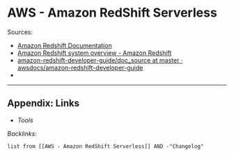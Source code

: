 # AWS - Amazon RedShift Serverless

Sources: 

* [Amazon Redshift Documentation](https://docs.aws.amazon.com/redshift/?id=docs_gateway) 
* [Amazon Redshift system overview - Amazon Redshift](https://docs.aws.amazon.com/redshift/latest/dg/welcome.html)
* [amazon-redshift-developer-guide/doc_source at master · awsdocs/amazon-redshift-developer-guide](https://github.com/awsdocs/amazon-redshift-developer-guide/tree/master/doc_source)
* 

---

## Appendix: Links

* *Tools*

*Backlinks:*

````dataview
list from [[AWS - Amazon RedShift Serverless]] AND -"Changelog"
````
